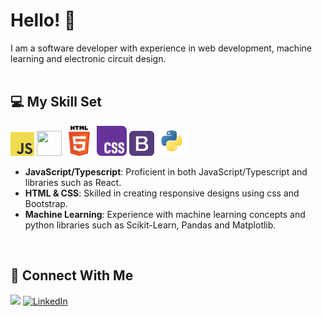 # Hello! 👋

I am a software developer with experience in web development, machine learning and electronic circuit design.   
<br>

## 💻 My Skill Set

<img src="https://raw.githubusercontent.com/github/explore/80688e429a7d4ef2fca1e82350fe8e3517d3494d/topics/javascript/javascript.png" width="38" height="38"> <img src="https://www.vectorlogo.zone/logos/reactjs/reactjs-icon.svg" width="40" height="40"> <img src="https://raw.githubusercontent.com/github/explore/80688e429a7d4ef2fca1e82350fe8e3517d3494d/topics/html/html.png" width="48" height="48"> <img src="https://raw.githubusercontent.com/github/explore/80688e429a7d4ef2fca1e82350fe8e3517d3494d/topics/css/css.png" width="48" height="48"> <img src="https://raw.githubusercontent.com/github/explore/80688e429a7d4ef2fca1e82350fe8e3517d3494d/topics/bootstrap/bootstrap.png" width="40" height="40"> <img src="https://raw.githubusercontent.com/github/explore/80688e429a7d4ef2fca1e82350fe8e3517d3494d/topics/python/python.png" width="48" height="48"> 


- **JavaScript/Typescript**: Proficient in both JavaScript/Typescript and libraries such as React.
- **HTML & CSS**: Skilled in creating responsive designs using css and Bootstrap.
- **Machine Learning**: Experience with machine learning concepts and python libraries such as Scikit-Learn, Pandas and Matplotlib.
<br>

## 💼 Connect With Me

<a href="mailto:chmejia1@gmail.com?"><img src="https://img.shields.io/badge/gmail-%23DD0031.svg?&style=for-the-badge&logo=gmail&logoColor=white"/></a>
<a href="https://www.linkedin.com/in/cesar-m/"> ![LinkedIn](https://img.shields.io/badge/linkedin-%230077B5.svg?style=for-the-badge&logo=linkedin&logoColor=white)</a>
